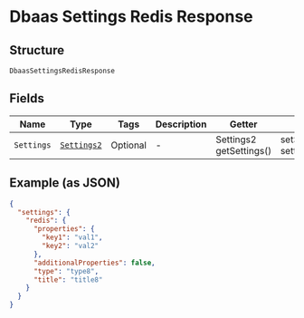 
# Dbaas Settings Redis Response

## Structure

`DbaasSettingsRedisResponse`

## Fields

| Name | Type | Tags | Description | Getter | Setter |
|  --- | --- | --- | --- | --- | --- |
| `Settings` | [`Settings2`](../../doc/models/settings-2.md) | Optional | - | Settings2 getSettings() | setSettings(Settings2 settings) |

## Example (as JSON)

```json
{
  "settings": {
    "redis": {
      "properties": {
        "key1": "val1",
        "key2": "val2"
      },
      "additionalProperties": false,
      "type": "type8",
      "title": "title8"
    }
  }
}
```

